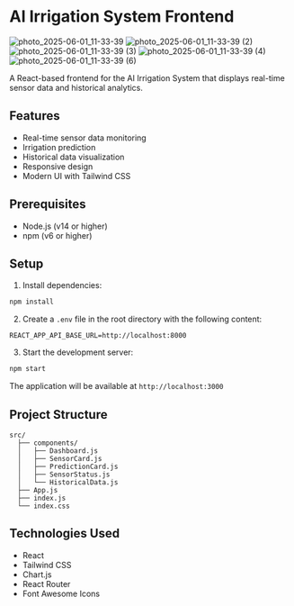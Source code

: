 # AI Irrigation System Frontend

![photo_2025-06-01_11-33-39](https://github.com/user-attachments/assets/db01f8fb-18a0-4825-a715-941b32b3a58e)
![photo_2025-06-01_11-33-39 (2)](https://github.com/user-attachments/assets/b3b29591-9555-46fe-bef1-d0f34c71ae8b)
![photo_2025-06-01_11-33-39 (3)](https://github.com/user-attachments/assets/edf462b0-43cd-458a-afad-db50763e70bf)
![photo_2025-06-01_11-33-39 (4)](https://github.com/user-attachments/assets/72eed938-01a9-4f48-a456-ee7f9249bd93)
![photo_2025-06-01_11-33-39 (6)](https://github.com/user-attachments/assets/e439990b-6678-4718-b6d4-dd1196714a2e)

A React-based frontend for the AI Irrigation System that displays real-time sensor data and historical analytics.
## Features

- Real-time sensor data monitoring
- Irrigation prediction
- Historical data visualization
- Responsive design
- Modern UI with Tailwind CSS

## Prerequisites

- Node.js (v14 or higher)
- npm (v6 or higher)

## Setup

1. Install dependencies:
```bash
npm install
```

2. Create a `.env` file in the root directory with the following content:
```
REACT_APP_API_BASE_URL=http://localhost:8000
```

3. Start the development server:
```bash
npm start
```

The application will be available at `http://localhost:3000`

## Project Structure

```
src/
  ├── components/
  │   ├── Dashboard.js
  │   ├── SensorCard.js
  │   ├── PredictionCard.js
  │   ├── SensorStatus.js
  │   └── HistoricalData.js
  ├── App.js
  ├── index.js
  └── index.css
```

## Technologies Used

- React
- Tailwind CSS
- Chart.js
- React Router
- Font Awesome Icons 
